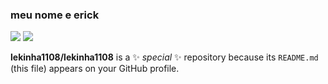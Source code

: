 ### meu nome e erick 
![](https://media.tenor.com/BEhIYvG5ioQAAAAd/neymar-jr.gif)
![](https://media.tenor.com/BEhIYvG5ioQAAAAd/neymar-jr.gif)

**lekinha1108/lekinha1108** is a ✨ _special_ ✨ repository because its `README.md` (this file) appears on your GitHub profile.


